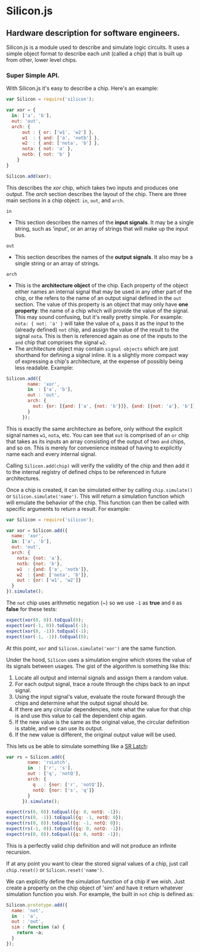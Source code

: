Silicon.js
==========
Hardware description for software engineers.
-------------------------------------------

Silicon.js is a module used to describe and simulate logic circuits. It uses a simple object format to describe each unit (called a *chip*) that is built up from other, lower level chips.

### Super Simple API.
With Silicon.js it's easy to describe a chip. Here's an example:

```js
var Silicon = require('silicon');

var xor = {
  in: ['a', 'b'],
  out: 'out',
  arch: {
      out : { or: ['w1', 'w2'] },
      w1  : { and: ['a', 'notb'] },
      w2  : { and: ['nota', 'b'] },
      nota: { not: 'a' },
      notb: { not: 'b' }
    }
}

Silicon.add(xor);
```

This describes the *xor* chip, which takes two inputs and produces one output. The *arch* section describes the layout of the chip. There are three main sections in a chip object: `in`, `out`, and `arch`. 

`in`
  - This section describes the names of the **input signals**. It may be a single string, such as 'input', or an array of strings that will make up the input bus.

`out`
  - This section describes the names of the **output signals**. It also may be a single string or an array of strings.

`arch`
  - This is the **architecture object** of the chip. Each property of the object either names an internal signal that may be used in any other part of the chip, or the refers to the name of an output signal defined in the `out` section. The value of this property is an object that may only have **one property**: the name of a chip which will provide the value of the signal. This may sound confusing, but it's really pretty simple. For example: `nota: { not: 'a' }` will take the value of `a`, pass it as the input to the (already defined) `not` chip, and assign the value of the result to the signal `nota`. This is then is referenced again as one of the inputs to the `and` chip that comprises the signal `w2`.
  - The architecture object may contain `signal objects` which are just shorthand for defining a signal inline. It is a slightly more compact way of expressing a chip's architecture, at the expense of possibly being less readable. Example:

```js
Silicon.add({
        name: 'xor',
        in  : ['a', 'b'],
        out : 'out',
        arch: {
          out: {or: [{and: ['a', {not: 'b'}]}, {and: [{not: 'a'}, 'b']}]}
        }
      });
```

This is exactly the same architecture as before, only without the explicit signal names `w1`, `nota`, etc. You can see that `out` is comprised of an `or` chip that takes as its inputs an array consisting of the output of two `and` chips, and so on. This is merely for convenience instead of having to explicitly name each and every internal signal.


Calling ```Silicon.add(chip)``` will verify the validity of the chip and then add it to the internal registry of defined chips to be referenced in future architectures.

Once a chip is created, it can be simulated either by calling `chip.simulate()` or `Silicon.simulate('name')`. This will return a simulation function which will emulate the behavior of the chip. This function can then be called with specific arguments to return a result. For example:

```js
var Silicon = require('silicon');

var xor = Silicon.add({
  name: 'xor',
  in: ['a', 'b'],
  out: 'out',
  arch: {
    nota: {not: 'a'},
    notb: {not: 'b'},
    w1  : {and: ['a', 'notb']},
    w2  : {and: ['nota', 'b']},
    out : {or: ['w1', 'w2']}
  }
}).simulate();
```
The `not` chip uses arithmetic negation (~) so we use `-1` as **true** and `0` as **false** for these tests:

```js
expect(xor(0, 0)).toEqual(0);
expect(xor(-1, 0)).toEqual(-1);
expect(xor(0, -1)).toEqual(-1);
expect(xor(-1, -1)).toEqual(0);

```

At this point, `xor` and `Silicon.simulate('xor')` are the same function.

Under the hood, `Silicon` uses a simulation engine which stores the value of its signals between usages. The gist of the algorithm is something like this:

1. Locate all output and internal signals and assign them a random value.
2. For each output signal, trace a route through the chips back to an input signal.
3. Using the input signal's value, evaluate the route forward through the chips and determine what the output signal should be.
4. If there are any circular dependencies, note what the value for that chip is and use this value to call the dependent chip again.
5. If the new value is the same as the original value, the circular definition is stable, and we can use its output.
6. If the new value is different, the original output value will be used.

This lets us be able to simulate something like a [SR Latch][1]:

```js
var rs = Silicon.add({
        name: 'rsLatch',
        in  : ['r', 's'],
        out : ['q', 'notQ'],
        arch: {
          q   : {nor: ['r', 'notQ']},
          notQ: {nor: ['s', 'q']}
        }
      }).simulate();

expect(rs(0, 0)).toEqual({q: 0, notQ: -1});
expect(rs(0, -1)).toEqual({q: -1, notQ: 0});
expect(rs(0, 0)).toEqual({q: -1, notQ: 0});
expect(rs(-1, 0)).toEqual({q: 0, notQ: -1});
expect(rs(0, 0)).toEqual({q: 0, notQ: -1});
```

This is a perfectly valid chip definition and will not produce an infinite recursion.

If at any point you want to clear the stored signal values of a chip, just call `chip.reset()` or `Silicon.reset('name')`.

We can explicitly define the simulation function of a chip if we wish. Just create a property on the chip object of 'sim' and have it return whatever simulation function you wish. For example, the built in `not` chip is defined as:

```js
Silicon.prototype.add({
  name: 'not',
  in  : 'a',
  out : 'out',
  sim : function (a) {
    return ~a;
  }
});
```

[1]:[https://en.wikipedia.org/wiki/Flip-flop_(electronics)#SR_NOR_latch]